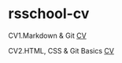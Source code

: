 # rsschool-cv

CV1.Markdown & Git [CV](https://markus-sm.github.io/rsschool-cv/cv)

CV2.HTML, CSS & Git Basics [CV](https://markus-sm.github.io/rsschool-cv/)

